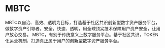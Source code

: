 # 

# MBTC

MBTC以自治、高效、透明为目标，打造基于社区共识创新型数字资产服务平台，做数字资产引导者。安全，快速、透明，用全球顶尖技术保障用户资产安全，让用户放心交易。
MBTC，有别于传统意义上数字服务平台。基于社区共识，TOKEN化运营机制，打造真正属于用户的创新型数字资产服务平台。


